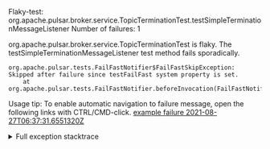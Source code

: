         
Flaky-test: org.apache.pulsar.broker.service.TopicTerminationTest.testSimpleTerminationMessageListener
Number of failures: 1

org.apache.pulsar.broker.service.TopicTerminationTest is flaky. The testSimpleTerminationMessageListener test method fails sporadically.

```
org.apache.pulsar.tests.FailFastNotifier$FailFastSkipException: Skipped after failure since testFailFast system property is set.
	at org.apache.pulsar.tests.FailFastNotifier.beforeInvocation(FailFastNotifier.java:88)

```

Usage tip: To enable automatic navigation to failure message, open the following links with CTRL/CMD-click.
[example failure 2021-08-27T06:37:31.6551320Z](https://github.com/apache/pulsar/runs/3440411059?check_suite_focus=true#step:9:1999)


<details>
<summary>Full exception stacktrace</summary>
<code><pre>
org.apache.pulsar.tests.FailFastNotifier$FailFastSkipException: Skipped after failure since testFailFast system property is set.
	at org.apache.pulsar.tests.FailFastNotifier.beforeInvocation(FailFastNotifier.java:88)

</pre></code>
</details>

